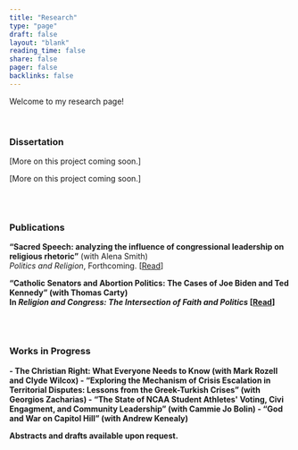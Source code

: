 ```yaml
---
title: "Research"
type: "page"
draft: false
layout: "blank"
reading_time: false
share: false
pager: false
backlinks: false
---
```


Welcome to my research page! 

<br>

<div style="display: flex; flex-wrap: wrap; justify-content: space-between; gap: 2rem;">

  <div style="flex: 1; min-width: 250px;">
    <h3>Dissertation</h3>
    <p>
      [More on this project coming soon.]
    </p>
    <p>
      [More on this project coming soon.]
    </p>
  </div>

  <div style="flex: 1; min-width: 250px;">
    <h3>Publications</h3>
    <p>
      <strong>“Sacred Speech: analyzing the influence of congressional leadership on religious rhetoric”</strong> (with Alena Smith) <br>
      <em>Politics and Religion</em>, Forthcoming.  
      [<a href="/publication/journal-article/mike-johnson/">Read</a>]
    </p>
    <p>
      <strong>“Catholic Senators and Abortion Politics: The Cases of Joe Biden and Ted Kennedy” (with Thomas Carty) <br>
      In <em>Religion and Congress: The Intersection of Faith and Politics</em>
      [<a href="/publication/journal-article/catholic-senators/">Read</a>]
    </p>
  </div>

  <div style="flex: 1; min-width: 250px;">
    <h3>Works in Progress</h3>
    <p>
      - The Christian Right: What Everyone Needs to Know (with Mark Rozell and Clyde Wilcox)  
      - “Exploring the Mechanism of Crisis Escalation in Territorial Disputes: Lessons from the Greek-Turkish Crises” (with Georgios Zacharias)
      - “The State of NCAA Student Athletes' Voting, Civi Engagment, and Community Leadership” (with Cammie Jo Bolin)
      - “God and War on Capitol Hill” (with Andrew Kenealy)
    </p>
    <p>
      Abstracts and drafts available upon request.
    </p>
  </div>

</div>


